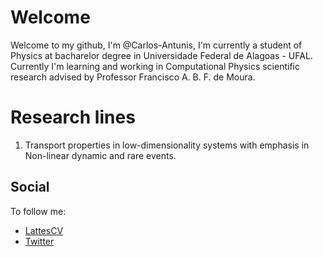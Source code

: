 # Welcome

Welcome to my github, I'm @Carlos-Antunis, I'm currently a student of Physics at bacharelor degree in Universidade Federal de Alagoas - UFAL. Currently I'm learning and working in Computational Physics scientific research advised by Professor Francisco A. B. F. de Moura.

# Research lines

1. Transport properties in low-dimensionality systems with emphasis in Non-linear dynamic and rare events.

## Social

To follow me:

- [LattesCV](http://lattes.cnpq.br/2932038471929012)
- [Twitter](https://twitter.com/Carlos_Antunis/)

<!--  
- [My Web Page](https://carlos-antunis.github.io/)
-->
